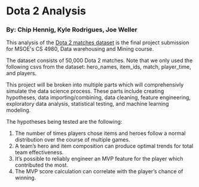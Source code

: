
# Dota 2 Analysis

### By: Chip Hennig, Kyle Rodrigues, Joe Weller

This analysis of the [Dota 2 matches dataset](https://www.kaggle.com/devinanzelmo/dota-2-matches) is the final project submission for MSOE's CS 4980, Data warehousing and Mining course.

The dataset consists of 50,000 Dota 2 matches. Note that we only used the following csvs from the dataset: hero_names, item_ids, match, player_time, and players. 

This project will be broken into multiple parts which will comprehensivly simulate the data science process. 
These parts include creating hypotheses, data importing/combining, data cleaning, feature engineering, exploratory data analysis, statistical testing, and machine learning modeling. 

The hypotheses being tested are the following:

1. The number of times players chose items and heroes follow a normal distribution over the course of multiple games.
2. A team’s hero and item composition can produce optimal trends for total team effectiveness.
3. It’s possible to reliably engineer an MVP feature for the player which contributed the most.
4. The MVP score calculation can correlate with the player’s chance of winning.

